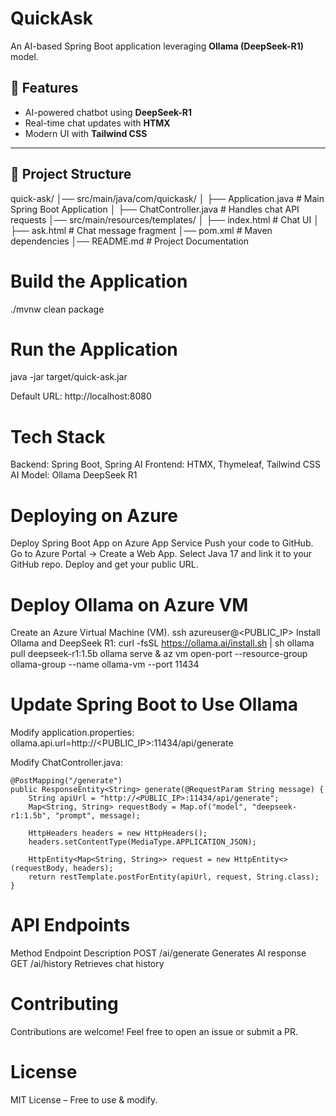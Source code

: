 # QuickAsk  
An AI-based Spring Boot application leveraging **Ollama (DeepSeek-R1)** model.  

## 🚀 Features  
- AI-powered chatbot using **DeepSeek-R1**  
- Real-time chat updates with **HTMX**  
- Modern UI with **Tailwind CSS**

---

## 📂 Project Structure  
quick-ask/ │── src/main/java/com/quickask/ │ ├── Application.java # Main Spring Boot Application │ ├── ChatController.java # Handles chat API requests │── src/main/resources/templates/ │ ├── index.html # Chat UI │ ├── ask.html # Chat message fragment │── pom.xml # Maven dependencies │── README.md # Project Documentation

# Build the Application
./mvnw clean package

# Run the Application
java -jar target/quick-ask.jar

Default URL: http://localhost:8080

# Tech Stack

Backend: Spring Boot, Spring AI
Frontend: HTMX, Thymeleaf, Tailwind CSS
AI Model: Ollama DeepSeek R1

# Deploying on Azure
Deploy Spring Boot App on Azure App Service
Push your code to GitHub.
Go to Azure Portal → Create a Web App.
Select Java 17 and link it to your GitHub repo.
Deploy and get your public URL.

# Deploy Ollama on Azure VM
Create an Azure Virtual Machine (VM).
ssh azureuser@<PUBLIC_IP>
Install Ollama and DeepSeek R1:
  curl -fsSL https://ollama.ai/install.sh | sh
  ollama pull deepseek-r1:1.5b
  ollama serve &
az vm open-port --resource-group ollama-group --name ollama-vm --port 11434

# Update Spring Boot to Use Ollama
Modify application.properties:
  ollama.api.url=http://<PUBLIC_IP>:11434/api/generate

Modify ChatController.java:


    @PostMapping("/generate")
    public ResponseEntity<String> generate(@RequestParam String message) {
        String apiUrl = "http://<PUBLIC_IP>:11434/api/generate";
        Map<String, String> requestBody = Map.of("model", "deepseek-r1:1.5b", "prompt", message);

        HttpHeaders headers = new HttpHeaders();
        headers.setContentType(MediaType.APPLICATION_JSON);

        HttpEntity<Map<String, String>> request = new HttpEntity<>(requestBody, headers);
        return restTemplate.postForEntity(apiUrl, request, String.class);
    }


# API Endpoints
Method	Endpoint	Description
POST	/ai/generate	Generates AI response
GET	/ai/history	Retrieves chat history

# Contributing
Contributions are welcome! Feel free to open an issue or submit a PR.

# License
MIT License – Free to use & modify.

